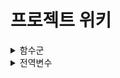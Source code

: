 # 프로젝트 위키
<details>
<summary>함수군</summary>
<div markdown="0">

|함수군|내용|함수구분코드|소스파일명|
|------|---|---|---|
|MainGui|메인 GUI|MG|MainGui.py|
|GetTrainNumber|추적할 지하철 번호 확인|GTN|GetTrainNumber.py|
|GetLastTime|지하철 도착시간 확인|GLT|GetLastTime.py|
|ArrivalAlarm|지하철 도착 알림|AA|ArrivalAlarm.py|

</div>
</details>

<details>
<summary>전역변수</summary>
<div markdown="0">

|전역변수|역할|부모 함수|선언 파일|
|------|---|---|---|
|EX|예제|Example|Example.py|

</div>
</details>
